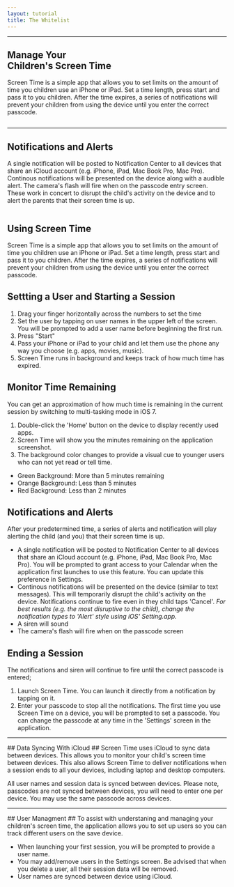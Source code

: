 ```yaml
---
layout: tutorial
title: The Whitelist
---
```


<div class="content-section-a">

<div class="container">

<div class="row">
<div class="col-lg-5 col-sm-6">
<hr class="section-heading-spacer">
<div class="clearfix"></div>
<h2 class="section-heading">Manage Your
<br>Children's Screen Time</h2>
<p class="lead">
Screen Time is a simple app that allows you to set limits on the amount
of time you children use an iPhone or iPad. Set a time length, press
start and pass it to you children. After the time expires, a series of
notifications will prevent your children from using the device until
you enter the correct passcode.

</p>
</div>
<div class="col-lg-5 col-lg-offset-2 col-sm-6">
<img class="img-responsive" src="{{ site.baseurl }}public/images/1.png" alt="">
</div>
</div>

</div>
<!-- /.container -->

</div>
<!-- /.content-section-a -->

<div class="content-section-b">

<div class="container">

<div class="row">
<div class="col-lg-5 col-lg-offset-1 col-sm-push-6  col-sm-6">
<hr class="section-heading-spacer">
<div class="clearfix"></div>
<h2 class="section-heading">Notifications and Alerts</h2>
<p class="lead">
A single notification will be posted to Notification Center
to all devices that share an iCloud account (e.g. iPhone,
iPad, Mac Book Pro, Mac Pro).  Continous notifications
will be presented on the device along with a audible alert.
The camera's flash will fire when on the passcode entry screen.
These work in concert to disrupt the child's activity on the device
and to alert the parents that their screen time is up.
</p>
</div>
<div class="col-lg-5 col-sm-pull-6  col-sm-6">
<img class="img-responsive" src="{{ site.baseurl }}public/images/doge.png" alt="">
</div>
</div>

</div>
<!-- /.container -->

</div>
<!-- /.content-section-b -->



## Using Screen Time ##

Screen Time is a simple app that allows you to set limits on the amount of time 
you children use an iPhone or iPad. Set a time length, press start and pass it 
to you children. After the time expires, a series of notifications will prevent 
your children from using the device until you enter the correct passcode.

## Settting a User and Starting a Session ##
1. Drag your finger horizontally across the numbers to set the time
2. Set the user by tapping on user names in the upper left of the screen.  You 
will be prompted to add a user name before beginning the first run.
4. Press "Start"
5. Pass your iPhone or iPad to your child and let them use the phone any way 
you choose (e.g. apps, movies, music).  
6. Screen Time runs in background and keeps track of how much time has expired.

## Monitor Time Remaining ##
You can get an approximation of how much time is remaining in the current session
by switching to multi-tasking mode in iOS 7.

1. Double-click the 'Home' button on the device to display recently used apps.
2. Screen Time will show you the minutes remaining on the application screenshot.
3. The background color changes to provide a visual cue to younger users who can not
yet read or tell time.  
* Green Background: More than 5 minutes remaining
* Orange Background: Less than 5 minutes
* Red Background: Less than 2 minutes


## Notifications and Alerts ##
After your predetermined time, a series of alerts and notification will play 
alerting the child (and you) that their screen time is up.

* A single notification will be posted to Notification Center to all devices 
that share an iCloud account (e.g. iPhone, iPad, Mac Book Pro, Mac Pro).
You will be prompted to grant access to your Calendar when the application
first launches to use this feature.  You can update this preference in Settings.
* Continous notifications will be presented on the device (similar to text 
messages).  This will temporarily disrupt the child's activity on the device.
Notifications continue to fire even in they child taps 'Cancel'.
*For best results (e.g. the most disruptive to the child), change the
notification types to 'Alert' style using iOS' Setting.app.*
* A siren will sound
* The camera's flash will fire when on the passcode screen


## Ending a Session ##
The notifications and siren will continue to fire until the correct passcode 
is entered;

1. Launch Screen Time.  You can launch it directly from a notification by tapping
on it.
2. Enter your passcode to stop all the notifications.  The first time you use 
Screen Time on a device, you will be prompted to set a passcode.  You can 
change the passcode at any time in the 'Settings' screen in the application.



<hr>
## Data Syncing With iCloud ##
Screen Time uses iCloud to sync data between devices.  This allows you to monitor
your child's screen time between devices.  This also allows Screen Time to deliver
notifications when a session ends to all your devices, including laptop and desktop
computers.

All user names and session data is synced between devices.  Please note, passcodes
are not synced between devices, you will need to enter one per device.  You may 
use the same passcode across
devices.


<hr>
## User Managment ##
To assist with understaning and managing your children's screen time, the application
allows you to set up users so you can track different users on the save device.

* When launching your first session, you will be prompted to provide a user name.
* You may add/remove users in the Settings screen.  Be advised that when you delete 
a user, all their session data will be removed.
* User names are synced between device using iCloud.

